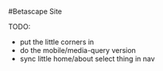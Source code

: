 #Betascape Site

TODO:

 * put the little corners in
 * do the mobile/media-query version
 * sync little home/about select thing in nav
